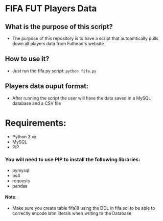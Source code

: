 # FIFA FUT Players Data
## What is the purpose of this script?
- The purpose of this repository is to have a script that autoamtically pulls down all players data from Futhead's website
## How to use it?
- Just run the fifa.py script:
`python fifa.py`
## Players data ouput format:
- After running the script the user will have the data saved in a MySQL database and a CSV file
# Requirements:
- Python 3.xx
- MySQL
- PIP
### You will need to use PIP to install the following libraries:
- pymysql
- bs4
- requests
- pandas
#### Note:
- Make sure you create table fifa18 using the DDL in fifa.sql to be able to correctly encode latin literals when writing to the Database